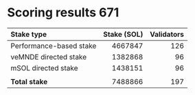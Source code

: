 # Scoring results 671

| Stake type              | Stake (SOL)    | Validators     |
|:------------------------|---------------:|---------------:|
| Performance-based stake | 4667847        | 126            |
| veMNDE directed stake   | 1382868        | 96             |
| mSOL directed stake     | 1438151        | 96             |
|                         |                |                |
| **Total stake**         | 7488866        | 197            |